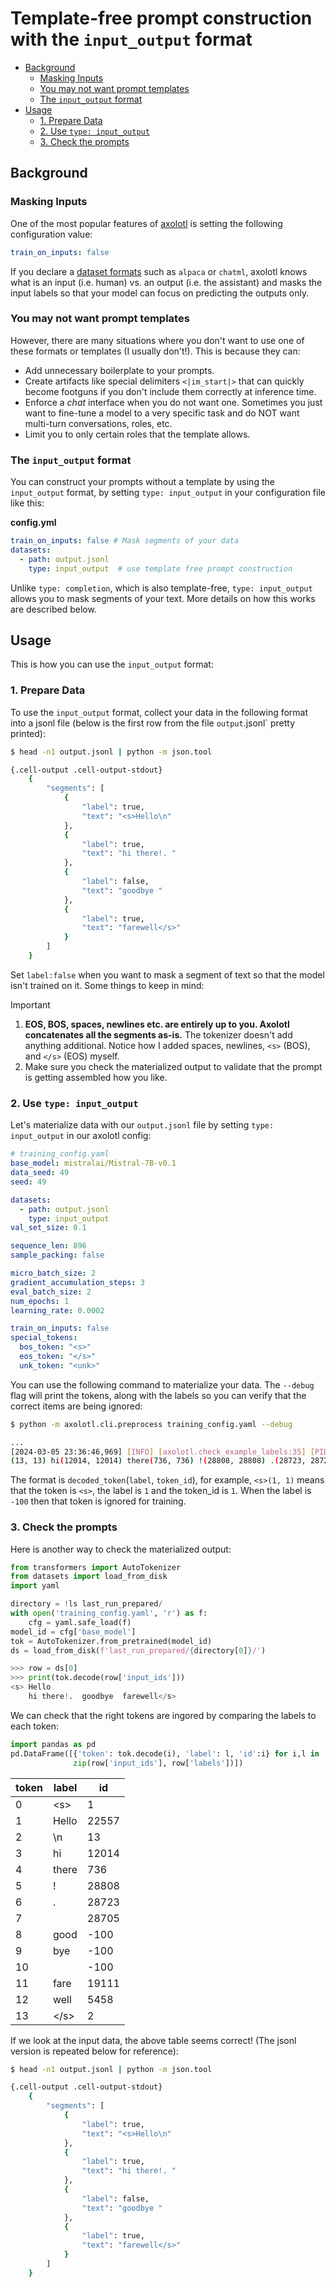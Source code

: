 # Template-free prompt construction with the `input_output` format

<!-- TOC -->

- [Background](#background)
    - [Masking Inputs](#masking-inputs)
    - [You may not want prompt templates](#you-may-not-want-prompt-templates)
    - [The `input_output` format](#the-input_output-format)
- [Usage](#usage)
    - [1. Prepare Data](#1-prepare-data)
    - [2. Use `type: input_output`](#2-use-type-input_output)
    - [3. Check the prompts](#3-check-the-prompts)

<!-- /TOC -->

<a id="markdown-background" name="background"></a>

## Background

<a id="markdown-masking-inputs" name="masking-inputs"></a>

### Masking Inputs

One of the most popular features of
[axolotl](https://github.com/OpenAccess-AI-Collective/axolotl) is
setting the following configuration value:


```yaml
train_on_inputs: false
```

If you declare a [dataset formats](https://github.com/OpenAccess-AI-Collective/axolotl?tab=readme-ov-file#dataset)
such as `alpaca` or `chatml`, axolotl knows what is an input
(i.e. human) vs. an output (i.e. the assistant) and masks the input
labels so that your model can focus on predicting the outputs only.

<a id="markdown-you-may-not-want-prompt-templates" name="you-may-not-want-prompt-templates"></a>

### You may not want prompt templates

However, there are many situations where you don't want to use one of
these formats or templates (I usually don't!). This is because they can:

-   Add unnecessary boilerplate to your prompts.
-   Create artifacts like special delimiters `<|im_start|>` that can
    quickly become footguns if you don't include them correctly at
    inference time.
-   Enforce a *chat* interface when you do not want one. Sometimes you
    just want to fine-tune a model to a very specific task and do NOT
    want multi-turn conversations, roles, etc.
-   Limit you to only certain roles that the template allows.

<a id="markdown-the-inputoutput-format" name="the-inputoutput-format"></a>

### The `input_output` format

You can construct your prompts without a template by using the
`input_output` format, by setting `type: input_output` in your
configuration file like this:

**config.yml**

```yaml
train_on_inputs: false # Mask segments of your data
datasets:
  - path: output.jsonl
    type: input_output  # use template free prompt construction
```

Unlike `type: completion`, which is also template-free,
`type: input_output` allows you to mask segments of your text. More
details on how this works are described below.

<a id="markdown-usage" name="usage"></a>

## Usage

This is how you can use the `input_output` format:

<a id="markdown-1-prepare-data" name="1-prepare-data"></a>

### 1. Prepare Data

To use the `input_output` format, collect your data in the following
format into a jsonl file (below is the first row from the file
`output`.jsonl` pretty printed):

```bash
$ head -n1 output.jsonl | python -m json.tool

{.cell-output .cell-output-stdout}
    {
        "segments": [
            {
                "label": true,
                "text": "<s>Hello\n"
            },
            {
                "label": true,
                "text": "hi there!. "
            },
            {
                "label": false,
                "text": "goodbye "
            },
            {
                "label": true,
                "text": "farewell</s>"
            }
        ]
    }
```

Set `label:false` when you want to mask a segment of text so that the
model isn't trained on it. Some things to keep in mind:

> [!IMPORTANT]
> 1.  **EOS, BOS, spaces, newlines etc. are entirely up to you. Axolotl
    concatenates all the segments as-is.** The tokenizer doesn't add
    anything additional. Notice how I added spaces, newlines, `<s>`
    (BOS), and `</s>` (EOS) myself.
> 2.  Make sure you check the materialized output to validate that the
    prompt is getting assembled how you like.

<a id="markdown-2-use-type-inputoutput" name="2-use-type-inputoutput"></a>

### 2. Use `type: input_output`

Let's materialize data with our `output.jsonl` file by setting
`type: input_output` in our axolotl config:

```yaml
# training_config.yaml
base_model: mistralai/Mistral-7B-v0.1
data_seed: 49
seed: 49

datasets:
  - path: output.jsonl
    type: input_output 
val_set_size: 0.1

sequence_len: 896
sample_packing: false

micro_batch_size: 2
gradient_accumulation_steps: 3
eval_batch_size: 2
num_epochs: 1
learning_rate: 0.0002

train_on_inputs: false
special_tokens:
  bos_token: "<s>"
  eos_token: "</s>"
  unk_token: "<unk>"
```

You can use the following command to materialize your data. The
`--debug` flag will print the tokens, along with the labels so you can
verify that the correct items are being ignored:

```bash
$ python -m axolotl.cli.preprocess training_config.yaml --debug

... 
[2024-03-05 23:36:46,969] [INFO] [axolotl.check_example_labels:35] [PID:607731] [RANK:0] <s>(1, 1) Hello(22557, 22557) 
(13, 13) hi(12014, 12014) there(736, 736) !(28808, 28808) .(28723, 28723) (28705, 28705) good(-100, 1179) bye(-100, 17664) (-100, 28705) fare(19111, 19111) well(5458, 5458) </s>(2, 2)

```

The format is `decoded_token`(`label`, `token_id`), for example,
`<s>(1, 1)` means that the token is `<s>`, the label is `1` and the
token_id is `1`. When the label is `-100` then that token is ignored for
training.

<a id="markdown-3-check-the-prompts" name="3-check-the-prompts"></a>

### 3. Check the prompts

Here is another way to check the materialized output:

```python
from transformers import AutoTokenizer
from datasets import load_from_disk
import yaml

directory = !ls last_run_prepared/
with open('training_config.yaml', 'r') as f:
    cfg = yaml.safe_load(f)
model_id = cfg['base_model']
tok = AutoTokenizer.from_pretrained(model_id)
ds = load_from_disk(f'last_run_prepared/{directory[0]}/')
```

```python
>>> row = ds[0]
>>> print(tok.decode(row['input_ids']))
<s> Hello
    hi there!.  goodbye  farewell</s>
``` 

We can check that the right tokens are ingored by comparing the labels
to each token:

```python
import pandas as pd
pd.DataFrame([{'token': tok.decode(i), 'label': l, 'id':i} for i,l in 
              zip(row['input_ids'], row['labels'])])
```

| token | label | id    |
|-------|-------|-------|
| 0     | \<s\> | 1     |
| 1     | Hello | 22557 |
| 2     | \\n   | 13    |
| 3     | hi    | 12014 |
| 4     | there | 736   |
| 5     | !     | 28808 |
| 6     | .     | 28723 |
| 7     |       | 28705 |
| 8     | good  | -100  |
| 9     | bye   | -100  |
| 10    |       | -100  |
| 11    | fare  | 19111 |
| 12    | well  | 5458  |
| 13    | \</s\>| 2     |



If we look at the input data, the above table seems correct! (The jsonl
version is repeated below for reference):


```bash
$ head -n1 output.jsonl | python -m json.tool

{.cell-output .cell-output-stdout}
    {
        "segments": [
            {
                "label": true,
                "text": "<s>Hello\n"
            },
            {
                "label": true,
                "text": "hi there!. "
            },
            {
                "label": false,
                "text": "goodbye "
            },
            {
                "label": true,
                "text": "farewell</s>"
            }
        ]
    }
```
